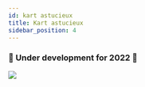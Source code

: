 ```yaml
---
id: kart astucieux
title: Kart astucieux
sidebar_position: 4
---
```


### 🚧 Under development for 2022 🚧

![](/img/niftykart_v01.png)
